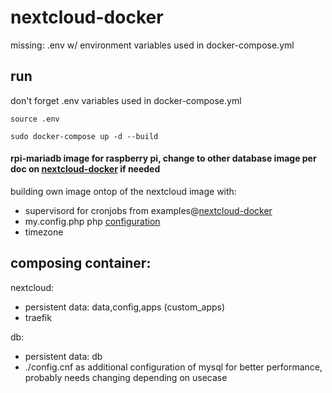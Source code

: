 # nextcloud-docker
missing: .env w/ environment variables used in docker-compose.yml

## run
don't forget .env variables used in docker-compose.yml

`source .env`

`sudo docker-compose up -d --build`

#### rpi-mariadb image for raspberry pi, change to other database image per doc on [nextcloud-docker](https://github.com/nextcloud/docker) if needed


building own image ontop of the nextcloud image with:
  - supervisord for cronjobs from examples@[nextcloud-docker](https://github.com/nextcloud/docker)
  - my.config.php php [configuration](https://docs.nextcloud.com/server/13/admin_manual/configuration_server/config_sample_php_parameters.html?highlight=config)
  - timezone
  
## composing container:

nextcloud:
  - persistent data: data,config,apps (custom_apps)
  - traefik

db:
  - persistent data: db
  - ./config.cnf as additional configuration of mysql for better performance, probably needs changing depending on usecase
